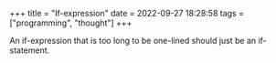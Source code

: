 +++
title = "If-expression"
date = 2022-09-27 18:28:58
tags = ["programming", "thought"]
+++

An if-expression that is too long to be one-lined should just be an
if-statement.

